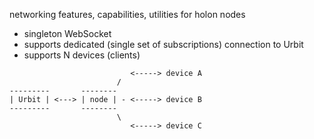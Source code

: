 networking features, capabilities, utilities for holon nodes

- singleton WebSocket
- supports dedicated (single set of subscriptions) connection to Urbit
- supports N devices (clients)

```
                           <-----> device A
                        /
---------       --------
| Urbit | <---> | node | - <-----> device B
---------       --------
                        \
                           <-----> device C
```
